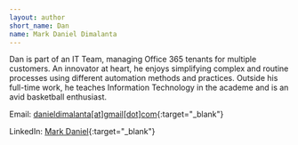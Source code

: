 ```yaml
---
layout: author
short_name: Dan
name: Mark Daniel Dimalanta
---
```


Dan is part of an IT Team, managing Office 365 tenants for multiple customers. An innovator at heart, he enjoys simplifying complex and routine processes using different automation methods and practices. Outside his full-time work, he teaches Information Technology in the academe and is an avid basketball enthusiast.

Email: [danieldimalanta[at]gmail[dot]com](mailto:danieldimalanta@gmail.com){:target="_blank"}

LinkedIn: [Mark Daniel](https://www.linkedin.com/in/DanDimalanta/){:target="_blank"}
